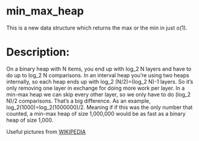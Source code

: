 # min_max_heap
This is a new data structure which returns the max or the min in just o(1).

# Description:
On a binary heap with N items, you end up with log_2 N layers and have to do up to log_2 N comparisons. In an interval heap you’re using two heaps internally, so each heap ends up with log_2 (N/2)=(log_2 N)-1 layers. So it’s only removing one layer in exchange for doing more work per layer. In a min-max heap we can skip every other layer, so we only have to do (log_2 N)/2 comparisons. That’s a big difference. As an example, log_2(1000)=log_2(1000000)/2. Meaning if if this was the only number that counted, a min-max heap of size 1,000,000 would be as fast as a binary heap of size 1,000.

Useful pictures from [WIKIPEDIA]([https://website-name.com](https://probablydance.com/2020/08/31/on-modern-hardware-the-min-max-heap-beats-a-binary-heap/)https://probablydance.com/2020/08/31/on-modern-hardware-the-min-max-heap-beats-a-binary-heap/)

